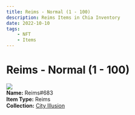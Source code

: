 ```yaml
---
title: Reims - Normal (1 - 100)
description: Reims Items in Chia Inventory
date: 2022-10-10
tags:
    - NFT
    - Items
---
```


# Reims - Normal (1 - 100)
<div class="item_thumbnail">
<img loading="lazy" src="https://osfjwabqqgler3yebupricrxkq5tutiwen2ib6c7uluarklpsu.arweave.net/dIqbADCBlkjvBA0fFAo3VDs6TRYjdID4X6LoCKl_vlU"><br/>
<div><strong>Name:</strong> Reims#683</div>
<div><strong>Item Type:</strong> Reims</div>
<div><strong>Collection:</strong> <a href="https://www.spacescan.io/xch/nft/collection/col1lend2dcn558km4wcwta4xnkfv3xpcmlp9kyt0m909emvfxechlyqdl5ndg">City Illusion</a></div>
</div>

